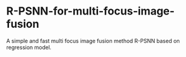 # R-PSNN-for-multi-focus-image-fusion
A simple and fast multi focus image fusion method R-PSNN based on regression model.
